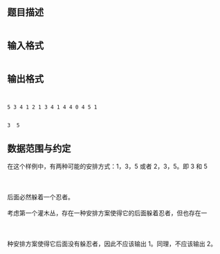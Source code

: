 ## 题目描述

<p><img alt="" src="https://s2.loli.net/2023/08/15/vz3SyfbMPj7GY4i.png"></p>

## 输入格式

<p><img alt="" src="https://s2.loli.net/2023/08/15/deO5Bnhv6WygkrU.png"></p>

## 输出格式

<p><img alt="" src="https://s2.loli.net/2023/08/15/64ziARUFkBq3t2l.png"></p>

```input1
5 3 4 1 2 1 3 4 1 4 4 0 4 5 1
```
```output1
3  5
```
## 数据范围与约定

<p>在这个样例中，有两种可能的安排方式：1，3，5 或者 2，3，5。即 3 和 5<br><br>  <br><br> 后面必然躲着一个忍者。 <br><br> 考虑第一个灌木丛，存在一种安排方案使得它的后面躲着忍者，但也存在一<br><br>  <br><br> 种安排方案使得它后面没有躲忍者，因此不应该输出 1。同理，不应该输出 2。<br><br></p>

